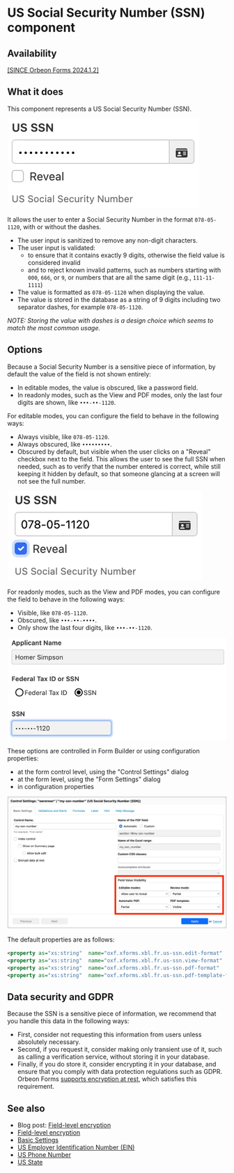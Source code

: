 # US Social Security Number (SSN) component

## Availability

[\[SINCE Orbeon Forms 2024.1.2\]](/release-notes/orbeon-forms-2024.1.2.md)

## What it does

This component represents a US Social Security Number (SSN).

![US Social Security Number (SSN) field with obscured value](/form-runner/component/images/xbl-us-ssn-edit-obscured.webp)

It allows the user to enter a Social Security Number in the format `078-05-1120`, with or without the dashes.

- The user input is sanitized to remove any non-digit characters.
- The user input is validated:
    - to ensure that it contains exactly 9 digits, otherwise the field value is considered invalid
    - and to reject known invalid patterns, such as numbers starting with `000`, `666`, or `9`, or numbers that are all the same digit (e.g., `111-11-1111`)
- The value is formatted as `078-05-1120` when displaying the value.
- The value is stored in the database as a string of 9 digits including two separator dashes, for example `078-05-1120`.

_NOTE: Storing the value with dashes is a design choice which seems to match the most common usage._

## Options

Because a Social Security Number is a sensitive piece of information, by default the value of the field is not shown entirely:

- In editable modes, the value is obscured, like a password field.
- In readonly modes, such as the View and PDF modes, only the last four digits are shown, like `•••-••-1120`.

For editable modes, you can configure the field to behave in the following ways:

- Always visible, like `078-05-1120`.
- Always obscured, like `•••••••••`.
- Obscured by default, but visible when the user clicks on a "Reveal" checkbox next to the field. This allows the user to see the full SSN when needed, such as to verify that the number entered is correct, while still keeping it hidden by default, so that someone glancing at a screen will not see the full number.

![US Social Security Number (SSN) field with revealed value](/form-runner/component/images/xbl-us-ssn-edit-revealed.webp)

For readonly modes, such as the View and PDF modes, you can configure the field to behave in the following ways:

- Visible, like `078-05-1120`.
- Obscured, like `•••-••-••••`.
- Only show the last four digits, like `•••-••-1120`.

![US Social Security Number (SSN) field with partially-revealed value](/form-runner/component/images/xbl-us-ssn-view-partial.webp)

These options are controlled in Form Builder or using configuration properties:

- at the form control level, using the "Control Settings" dialog
- at the form level, using the "Form Settings" dialog
- in configuration properties

![US Social Security Number (SSN) field settings](/form-runner/component/images/xbl-us-ssn-settings.webp)

The default properties are as follows:

```xml
<property as="xs:string"  name="oxf.xforms.xbl.fr.us-ssn.edit-format"                        value="reveal"/> <!-- allowed values: `obscured`, `visible`, `reveal` -->
<property as="xs:string"  name="oxf.xforms.xbl.fr.us-ssn.view-format"                        value="partial"/><!-- allowed values: `obscured`, `visible`, `partial` -->
<property as="xs:string"  name="oxf.xforms.xbl.fr.us-ssn.pdf-format"                         value="partial"/><!-- allowed values: `obscured`, `visible`, `partial` -->
<property as="xs:string"  name="oxf.xforms.xbl.fr.us-ssn.pdf-template-format"                value="partial"/><!-- allowed values: `obscured`, `visible`, `partial` -->
```

## Data security and GDPR

Because the SSN is a sensitive piece of information, we recommend that you handle this data in the following ways:

- First, consider not requesting this information from users unless absolutely necessary.
- Second, if you request it, consider making only transient use of it, such as calling a verification service, without storing it in your database.
- Finally, if you do store it, consider encrypting it in your database, and ensure that you comply with data protection regulations such as GDPR. Orbeon Forms [supports encryption at rest](/form-builder/field-level-encryption.md), which satisfies this requirement.

## See also

- Blog post: [Field-level encryption](https://blog.orbeon.com/2019/04/field-level-encryption.html)
- [Field-level encryption](/form-builder/field-level-encryption.md)
- [Basic Settings](/form-builder/control-settings.md)
- [US Employer Identification Number (EIN)](us-ein.md)
- [US Phone Number](us-phone.md)
- [US State](us-state.md)

